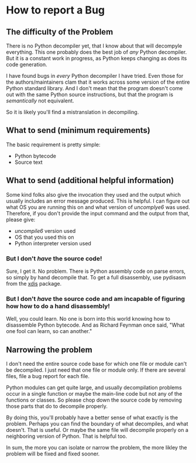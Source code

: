 # How to report a Bug

## The difficulty of the Problem

There is no Python decompiler yet, that I know about that will
decompyle everything. This one probably does the
best job of *any* Python decompiler. But it is a constant work in progress, as Python keeps changing as does its code generation.

I have found bugs in *every* Python decompiler I have tried. Even
those for the authors/maintainers clam that it works across some
version of the entire Python standard library. And I don't mean that
the program doesn't come out with the same Python source instructions,
but that the program is *semantically* not equivalent.

So it is likely you'll find a mistranslation in decompiling.

## What to send (minimum requirements)

The basic requirement is pretty simple:

* Python bytecode
* Source text

## What to send (additional helpful information)

Some kind folks also give the invocation they used and the output
which usually includes an error message produced. This is helpful. I
can figure out what OS you are running this on and what version of
*uncomplye6* was used. Therefore, if you don't provide the input
command and the output from that, please give:

* _uncompile6_ version used
* OS that you used this on
* Python interpreter version used


### But I don't *have* the source code!

Sure, I get it. No problem. There is Python assembly code on parse
errors, so simply by hand decompile that. To get a full disassembly, use pydisasm from the [xdis](https://pypi.python.org/pypi/xdis) package.

### But I don't *have* the source code and am incapable of figuring how how to do a hand disassembly!

Well, you could learn. No one is born into this world knowing how to disassemble Python bytecode. And as Richard Feynman once said, "What one fool can learn, so can another."

## Narrowing the problem

I don't need the entire source code base for which one file or module
can't be decompiled. I just need that one file or module only. If
there are several files, file a bug report for each file.

Python modules can get quite large, and usually decompilation problems
occur in a single function or maybe the main-line code but not any of
the functions or classes. So please chop down the source code by
removing those parts that do to decompile properly.

By doing this, you'll probably have a better sense of what exactly is
the problem. Perhaps you can find the boundary of what decompiles, and
what doesn't. That is useful. Or maybe the same file will decompile
properly on a neighboring version of Python. That is helpful too.

In sum, the more you can isolate or narrow the problem, the more
likley the problem will be fixed and fixed sooner.
